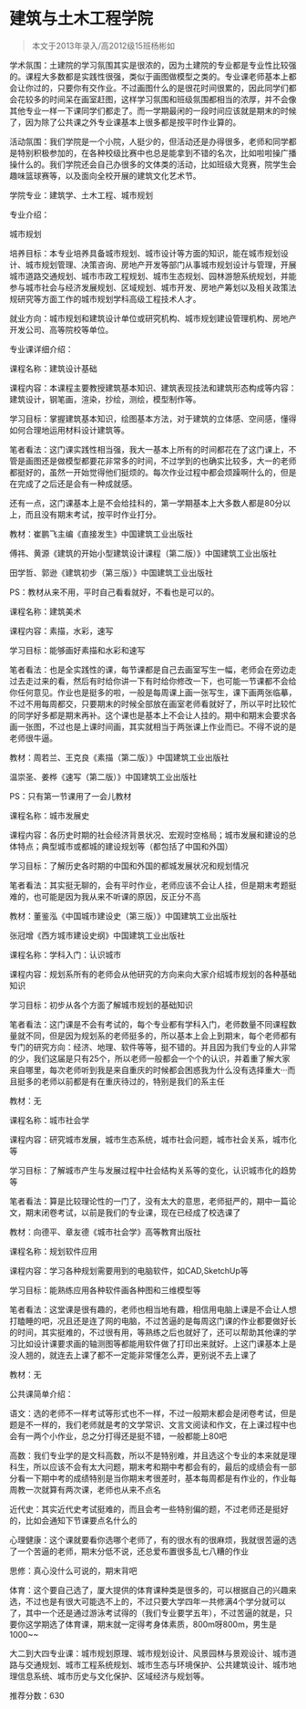 
# 建筑与土木工程学院  

> 本文于2013年录入/高2012级15班杨彬如  

学术氛围：土建院的学习氛围其实是很浓的，因为土建院的专业都是专业性比较强的。课程大多数都是实践性很强，类似于画图做模型之类的。专业课老师基本上都会让你过的，只要你有交作业。不过画图什么的是很花时间很累的，因此同学们都会花较多的时间呆在画室赶图，这样学习氛围和班级氛围都相当的浓厚，并不会像其他专业一样一下课同学们都走了。而一学期最闲的一段时间应该就是期末的时候了，因为除了公共课之外专业课基本上很多都是按平时作业算的。

活动氛围：我们学院是一个小院，人挺少的，但活动还是办得很多，老师和同学都是特别积极参加的，在各种校级比赛中也总是能拿到不错的名次，比如啦啦操广播操什么的。我们学院还会自己办很多的文体类的活动，比如班级大竞赛，院学生会趣味篮球赛等，以及面向全校开展的建筑文化艺术节。

学院专业：建筑学、土木工程、城市规划

专业介绍：

城市规划

培养目标：本专业培养具备城市规划、城市设计等方面的知识，能在城市规划设计、城市规划管理、决策咨询、房地产开发等部门从事城市规划设计与管理，开展城市道路交通规划、城市市政工程规划、城市生态规划、园林游憩系统规划，并能参与城市社会与经济发展规划、区域规划、城市开发、房地产筹划以及相关政策法规研究等方面工作的城市规划学科高级工程技术人才。

就业方向：城市规划和建筑设计单位或研究机构、城市规划建设管理机构、房地产开发公司、高等院校等单位。

专业课详细介绍：

课程名称：建筑设计基础

课程内容：本课程主要教授建筑基本知识、建筑表现技法和建筑形态构成等内容：建筑设计，钢笔画，渲染，抄绘，测绘，模型制作等。

学习目标：掌握建筑基本知识，绘图基本方法，对于建筑的立体感、空间感，懂得如何合理地运用材料设计建筑等。

笔者看法：这门课实践性相当强，我大一基本上所有的时间都花在了这门课上，不管是画图还是做模型都要花非常多的时间，不过学到的也确实比较多，大一的老师都挺好的，虽然一开始觉得他们挺烦的。每次作业过程中都会烦躁啊什么的，但是在完成了之后还是会有一种成就感。

还有一点，这门课基本上是不会给挂科的，第一学期基本上大多数人都是80分以上，而且没有期末考试，按平时作业打分。

教材：崔鹏飞主编《直接发生》中国建筑工业出版社

傅祎、黄源《建筑的开始小型建筑设计课程（第二版）》中国建筑工业出版社

田学哲、郭逊《建筑初步（第三版）》中国建筑工业出版社

PS：教材从来不用，平时自己看看就好，不看也是可以的。

课程名称：建筑美术

课程内容：素描，水彩，速写

学习目标：能够画好素描和水彩和速写

笔者看法：也是全实践性的课，每节课都是自己去画室写生一幅，老师会在旁边走过去走过来的看，然后有时给你讲一下有时给你修改一下，也可能一节课都不会给你任何意见。作业也是挺多的啦，一般是每周课上画一张写生，课下画两张临摹，不过不用每周都交，只要期末的时候全部放在画室老师看就好了，所以平时比较忙的同学好多都是期末再补。这个课也是基本上不会让人挂的。期中和期末会要求各画一张图，不过也是上课时间画，其实就相当于两张课上作业而已。不得不说的是老师很牛逼。

教材：周若兰、王克良《素描（第二版）》中国建筑工业出版社

温崇圣、姜桦《速写（第二版）》中国建筑工业出版社

PS：只有第一节课用了一会儿教材

课程名称：城市发展史

课程内容：各历史时期的社会经济背景状况、宏观时空格局；城市发展和建设的总体特点；典型城市或都城的建设规划等（都包括了中国和外国）

学习目标：了解历史各时期的中国和外国的都城发展状况和规划情况

笔者看法：其实挺无聊的，会有平时作业，老师应该不会让人挂，但是期末考题挺难的，也可能是因为我从来不听课的原因，反正分不高

教材：董鉴泓《中国城市建设史（第三版）》中国建筑工业出版社

张冠增《西方城市建设史纲》中国建筑工业出版社

课程名称：学科入门：认识城市

课程内容：规划系所有的老师会从他研究的方向来向大家介绍城市规划的各种基础知识

学习目标：初步从各个方面了解城市规划的基础知识

笔者看法：这门课是不会有考试的，每个专业都有学科入门，老师数量不同课程数量就不同，但是因为规划系的老师挺多的，所以基本上会上到期末，每个老师都有专门的研究方向：经济、地理、软件等等，挺不错的。并且因为我们专业的人非常的少，我们这届是只有25个，所以老师一般都会一个个的认识，并着重了解大家来自哪里，每次老师听到我是来自重庆的时候都会困惑我为什么没有选择重大···而且挺多的老师以前都是有在重庆待过的，特别是我们的系主任

教材：无

课程名称：城市社会学

课程内容：研究城市发展，城市生态系统，城市社会问题，城市社会关系，城市化等

学习目标：了解城市产生与发展过程中社会结构关系等的变化，认识城市化的趋势等

笔者看法：算是比较理论性的一门了，没有太大的意思，老师挺严的，期中一篇论文，期末闭卷考试，以前是我们的专业课，现在已经成了校选课了

教材：向德平、章友德《城市社会学》高等教育出版社

课程名称：规划软件应用

课程内容：学习各种规划需要用到的电脑软件，如CAD,SketchUp等

学习目标：能熟练应用各种软件画各种图和三维模型等

笔者看法：这堂课是很有趣的，老师也相当地有趣，相信用电脑上课是不会让人想打瞌睡的吧，况且还是连了网的电脑，不过苦逼的是每周这门课的作业都要做好长的时间，其实挺难的，不过很有用，等熟练之后也就好了，还可以帮助其他课的学习比如设计课要求画的轴测图等都能用软件做了打印出来就好。上这门课基本上是没人翘的，就连去上课了都不一定能非常懂怎么弄，更别说不去上课了

教材：无

公共课简单介绍：

语文：选的老师不一样考试等形式也不一样，不过一般期末都会是闭卷考试，但是题是不一样的，我们老师就是考的文学常识、文言文阅读和作文，在上课过程中也会有一两个小作业，总之分打得还是挺不错，一般都能上80吧

高数：我们专业学的是文科高数，所以不是特别难，并且选这个专业的本来就是理科生，所以应该不会有太大问题，期末考和期中考都会有的，最后的成绩会有一部分看一下期中考的成绩特别是当你期末考很差时，基本每周都是有作业的，作业每周教一次就算有两次课，老师也从来不点名

近代史：其实近代史考试挺难的，而且会考一些特别偏的题，不过老师还是挺好的，比如会通知下节课要点名什么的

心理健康：这个课就要看你选哪个老师了，有的很水有的很麻烦，我就很苦逼的选了一个苦逼的老师，期末分低不说，还总爱布置很多乱七八糟的作业

思修：真心没什么可说的，期末背吧

体育：这个要自己选了，厦大提供的体育课种类是很多的，可以根据自己的兴趣来选，不过也是有很大可能选不上的，不过只要大学四年一共修满4个学分就可以了，其中一个还是通过游泳考试得的（我们专业要学五年），不过苦逼的就是，只要你这学期选了体育课，期末就一定得考身体素质，800m呀800m，男生是1000~~

大二到大四专业课：城市规划原理、城市规划设计、风景园林与景观设计、城市道路与交通规划、城市工程系统规划、城市生态与环境保护、公共建筑设计、城市地理信息系统、城市历史与文化保护、区域经济与规划等。

推荐分数：630


